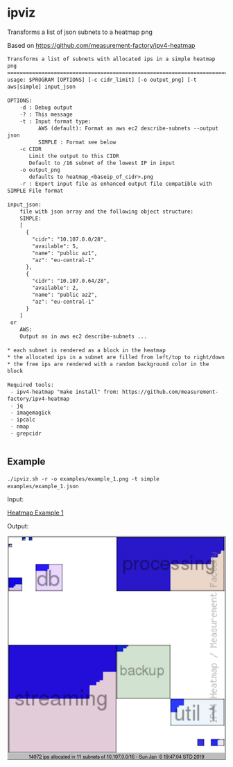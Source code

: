 # ipviz

Transforms a list of json subnets to a heatmap png

Based on https://github.com/measurement-factory/ipv4-heatmap

```
Transforms a list of subnets with allocated ips in a simple heatmap png
=======================================================================
usage: $PROGRAM [OPTIONS] [-c cidr_limit] [-o output_png] [-t aws|simple] input_json

OPTIONS:
    -d : Debug output
    -? : This message
    -t : Input format type:
          AWS (default): Format as aws ec2 describe-subnets --output json
          SIMPLE : Format see below
    -c CIDR
       Limit the output to this CIDR
       Default to /16 subnet of the lowest IP in input
    -o output_png
       defaults to heatmap_<baseip_of_cidr>.png
    -r : Export input file as enhanced output file compatible with SIMPLE File format

input_json:
    file with json array and the following object structure:
    SIMPLE:
    [
      {
        "cidr": "10.107.0.0/28",
        "available": 5,
        "name": "public az1",
        "az": "eu-central-1"
      },
      {
        "cidr": "10.107.0.64/28",
        "available": 2,
        "name": "public az2",
        "az": "eu-central-1"
      }
    ]
 or
    AWS:
    Output as in aws ec2 describe-subnets ...

* each subnet is rendered as a block in the heatmap
* the allocated ips in a subnet are filled from left/top to right/down
* the free ips are rendered with a random background color in the block

Required tools:
 - ipv4-heatmap "make install" from: https://github.com/measurement-factory/ipv4-heatmap
 - jq
 - imagemagick
 - ipcalc
 - nmap
 - grepcidr


```

## Example

`./ipviz.sh -r -o examples/example_1.png -t simple examples/example_1.json`

Input:

[Heatmap Example 1](examples/example_1.json)

Output:

![Heatmap Example 1](examples/example_1.png)
